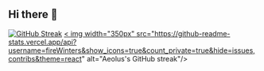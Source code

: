 ## Hi there 👋

<!--
**fireWinters/fireWinters** is a ✨ _special_ ✨ repository because its `README.md` (this file) appears on your GitHub profile.

Here are some ideas to get you started:

- 🔭 I’m currently working on ...
- 🌱 I’m currently learning ...
- 👯 I’m looking to collaborate on ...
- 🤔 I’m looking for help with ...
- 💬 Ask me about ...
- 📫 How to reach me: ...
- 😄 Pronouns: ...
- ⚡ Fun fact: ...
-->
[![GitHub Streak](https://streak-stats.demolab.com?user=fireWinters&theme=react&hide_border=true&date_format=M%20j%5B%2C%20Y%5D)](https://git.io/streak-stats)
  <a href=" ">
< img width="350px" src="https://github-readme-stats.vercel.app/api?username=fireWinters&show_icons=true&count_private=true&hide=issues,contribs&theme=react" alt="Aeolus's GitHub streak"/>
</a>


